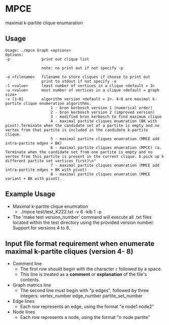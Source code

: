 # MPCE
maximal k-partite clique enumaration

## Usage
```
Usage: ./mpce Graph <options>
Options:
-p				print out clique list
	
				note: no print out if not specify -p
	
-o <filename>	filename to store cliques if choose to print out
				print to stdout if not specify -o
-l <value>		least number of vertices in a clique <default = 3>
-u <value>		most number of vertices in a clique <default = graph size>
-v [1~8]	    algorithm version <default = 2>. 4~8 are maximal k-partite clique enumeration algorithms.
					1 - bron kerbosch version 1 (numerical order)
					2 - bron kerbosch version 2 (improved version)
					3 - modified bron kerbosch to find maximum clique
					4 - maximal partite cliques enumration (BK with pivot).Terminate when the candidate set of a partite is empty and no vertex from that partite is included in the candidate k-partite clique.
					5 - maximal partite cliques enumration (MMCE add intra-partite edges + BK)
                    6 - maximal partite cliques enumration (MPCE) (a. Terminate when the candidate set from one partite is empty and no vertex from this partite is present in the current clique. b.pick up k different partite set vertices first)\n"
					7 - maximal partite cliques enumration (MMCE add intra-partite edges + BK with pivot)
                    8 - maximal partite cliques enumration (MMCE variant + BK with pivot).
```
## Example Usage
- Maximal k-partite clique enumration
    - ./mpce test/test_K222.txt -v 6 -klb 1 -p
- The 'make test version_number' command will execute all .txt files located within the test directory using the provided version number. Support for versions 4 to 8.  

## Input file format requirement when enumerate maximal k-partite cliques (version 4- 8)
- Comment line
	- The first row should begin with the character `c` followed by a space.  
	- This line is treated as a **comment** or **explanation** of the file's contents.
- Graph matrics line
	- The second line must begin with "p edges", followed by three integers: vertex_number edge_number partite_set_number
- Edge lines
	- Each row represents an edge, using the format "e node1 node2"
- Node lines
	- Each row represents a node, using the format "n node partite"
